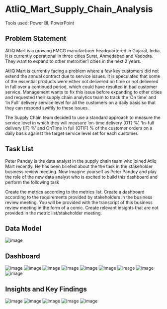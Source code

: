 # AtliQ_Mart_Supply_Chain_Analysis
Tools used: Power BI, PowerPoint

## Problem Statement
AtliQ Mart is a growing FMCG manufacturer headquartered in Gujarat, India. It is currently operational in three cities Surat, Ahmedabad and Vadodra. They want to expand to other metro/tier1 cities in the next 2 years.

AtliQ Mart is currently facing a problem where a few key customers did not extend the annual contract due to service issues. It is speculated that some of the essential products were either not delivered on time or not delivered in full over a continued period, which could have resulted in bad customer service. Management wants to fix this issue before expanding to other cities and requested their supply chain analytics team to track the ’On time’ and ‘In Full’ delivery service level for all the customers on a daily basis so that they can respond swiftly to these issues.

The Supply Chain team decided to use a standard approach to measure the service level in which they will measure ‘on-time delivery (OT) %’, ‘In-full delivery (IF) %’ and OnTime in full (OTIF) % of the customer orders on a daily basis against the target service level set for each customer.

## Task List
Peter Pandey is the data analyst in the supply chain team who joined Atliq Mart recently. He has been briefed about the the task in the stakeholder business review meeting. Now Imagine yourself as Peter Pandey and play the role of the new data analyst who is excited to build this dashboard and perform the following task

Create the metrics according to the metrics list. Create a dashboard according to the requirements provided by stakeholders in the business review meeting. You will be provided with the transcript of this business review meeting in the form of a comic. Create relevant insights that are not provided in the metric list/stakeholder meeting.

## Data Model
![image](https://github.com/WalterEdwardd/AtliQ_Mart_Supply_Chain_Analysis/assets/128374617/28515b53-93ae-40c8-8562-dbd263bdae2a)

## Dashboard
![image](https://github.com/WalterEdwardd/AtliQ_Mart_Supply_Chain_Analysis/assets/128374617/1f7921e0-255e-49d7-86b1-9c68eac9db47)
![image](https://github.com/WalterEdwardd/AtliQ_Mart_Supply_Chain_Analysis/assets/128374617/f3ce6ec1-92f9-45fb-8c9a-652b6a446ddd)
![image](https://github.com/WalterEdwardd/AtliQ_Mart_Supply_Chain_Analysis/assets/128374617/e8654b35-83e9-44a8-972d-26e54d99c7ba)
![image](https://github.com/WalterEdwardd/AtliQ_Mart_Supply_Chain_Analysis/assets/128374617/86dd1de7-7800-44a1-b68d-b93a339c0e20)
![image](https://github.com/WalterEdwardd/AtliQ_Mart_Supply_Chain_Analysis/assets/128374617/51d6ca4e-5fe7-4d2e-909a-680ed3dec30e)
![image](https://github.com/WalterEdwardd/AtliQ_Mart_Supply_Chain_Analysis/assets/128374617/9e4bb1d1-6ebf-400d-b279-747e8ac82524)
![image](https://github.com/WalterEdwardd/AtliQ_Mart_Supply_Chain_Analysis/assets/128374617/0dc170de-de15-40b0-b8e8-86d3b26393c8)
![image](https://github.com/WalterEdwardd/AtliQ_Mart_Supply_Chain_Analysis/assets/128374617/a26bc4a6-9102-44fe-bb69-660582a70e96)
![image](https://github.com/WalterEdwardd/AtliQ_Mart_Supply_Chain_Analysis/assets/128374617/93404c0f-ee4c-495a-8e01-9f31dfb858a3)


## Insights and Key Findings
![image](https://github.com/WalterEdwardd/AtliQ_Mart_Supply_Chain_Analysis/assets/128374617/34e5469c-5ba7-4a60-9add-705478a43ee1)
![image](https://github.com/WalterEdwardd/AtliQ_Mart_Supply_Chain_Analysis/assets/128374617/ace96972-19df-4529-85ae-04147fab2041)
![image](https://github.com/WalterEdwardd/AtliQ_Mart_Supply_Chain_Analysis/assets/128374617/e70a2d2e-c2c6-4049-b217-d38362c5047c)
![image](https://github.com/WalterEdwardd/AtliQ_Mart_Supply_Chain_Analysis/assets/128374617/36c01933-77f7-48c3-af90-49d2f9b4dea3)
![image](https://github.com/WalterEdwardd/AtliQ_Mart_Supply_Chain_Analysis/assets/128374617/bde9b5e5-c1be-4124-a04a-6df87295e34b)
